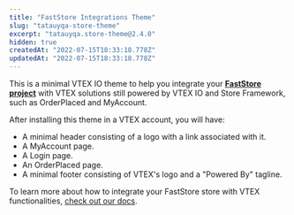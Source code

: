 ```yaml
---
title: "FastStore Integrations Theme"
slug: "tatauyqa-store-theme"
excerpt: "tatauyqa.store-theme@2.4.0"
hidden: true
createdAt: "2022-07-15T18:33:18.778Z"
updatedAt: "2022-07-15T18:33:18.778Z"
---
```

This is a minimal VTEX IO theme to help you integrate your **[FastStore project](faststore.dev)** with VTEX solutions still powered by VTEX IO and Store Framework, such as OrderPlaced and MyAccount.

After installing this theme in a VTEX account, you will have:

- A minimal header consisting of a logo with a link associated with it.
- A MyAccount page.
- A Login page.
- An OrderPlaced page.
- A minimal footer consisting of VTEX's logo and a "Powered By" tagline.

To learn more about how to integrate your FastStore store with VTEX functionalities, [check out our docs](https://faststore.dev/how-to-guides/platform-integration/vtex).